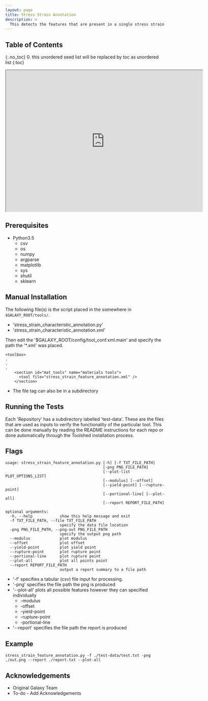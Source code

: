 ```yaml
---
layout: page
title: Stress Strain Annotation 
description: >
  This detects the features that are present in a single stress strain curve and annotates the document.
---
```


## Table of Contents
{:.no_toc}
0. this unordered seed list will be replaced by toc as unordered list
{:toc}

<html>
<body>

<iframe width="620" height="445" src="https://www.youtube.com/watch?v=3aVNAIIJ8sg?autoplay=1">
</iframe>

</body>
</html>

## Prerequisites
* Python3.5
	* csv
	* os
	* numpy
	* argparse
	* matplotlib
	* sys
	* shutil
	* sklearn 



## Manual Installation 
The following file(s) is the script placed in the somewhere in `$GALAXY_ROOT/tools/`.
* 'stress_strain_characteristic_annotation.py'
* 'stress_strain_characteristic_annotation.xml'
	
Then edit the '$GALAXY_ROOT/config/tool_conf.xml.main' and specify the path the '*.xml' was placed.

~~~
<toolbox>
.
.
.
    <section id="mat_tools" name="materials tools">
      <tool file="stress_strain_feature_annotation.xml" />
    </section>
~~~

* The file tag can also be in a subdirectory

## Running the Tests
Each 'Repository' has a subdirectory labelled 'test-data'. These are the files that are used as inputs to verify the functionality of the particular tool. This can be done manually by reading the README instructions for each repo or done automatically through the Toolshed installation process.


## Flags

~~~
usage: stress_strain_feature_annotation.py [-h] [-f TXT_FILE_PATH]
                                           [-png PNG_FILE_PATH]
                                           [--plot-list PLOT_OPTIONS_LIST]
                                           [--modulus] [--offset]
                                           [--yield-point] [--rupture-point]
                                           [--portional-line] [--plot-all]
                                           [--report REPORT_FILE_PATH]

optional arguments:
  -h, --help            show this help message and exit
  -f TXT_FILE_PATH, --file TXT_FILE_PATH
                        specify the data file location
  -png PNG_FILE_PATH, --png-out PNG_FILE_PATH
                        specify the output png path
  --modulus             plot modulus
  --offset              plot offset
  --yield-point         plot yield point
  --rupture-point       plot rupture point
  --portional-line      plot rupture point
  --plot-all            plot all points point
  --report REPORT_FILE_PATH
                        output a report summary to a file path
~~~

* '-f' specifies a tabular (csv) file input for processing.
* '-png' specifies the file path the png is produced
* '--plot-all' plots all possible features however they can specified individually
	* -modulus
	* -offset
	* -yield-point
	* -rupture-point
	* -portional-line
* '--report' specifies the file path the report is produced



## Example

~~~
stress_strain_feature_annotation.py -f ./test-data/test.txt -png ./out.png --report ./report.txt --plot-all
~~~

## Acknowledgements 
* Original Galaxy Team
* To-do - Add Acknowledgements 